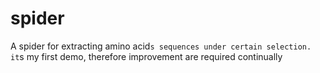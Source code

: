 # spider
A spider for extracting amino acid`s sequences under certain selection.
   it`s my first demo, therefore improvement are required continually
